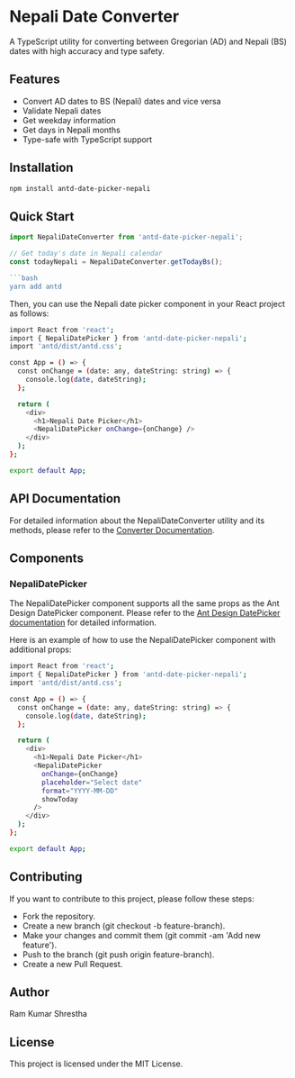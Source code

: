 # Nepali Date Converter

A TypeScript utility for converting between Gregorian (AD) and Nepali (BS) dates with high accuracy and type safety.

## Features

- Convert AD dates to BS (Nepali) dates and vice versa
- Validate Nepali dates
- Get weekday information
- Get days in Nepali months
- Type-safe with TypeScript support

## Installation

```bash
npm install antd-date-picker-nepali
```

## Quick Start

````typescript
import NepaliDateConverter from 'antd-date-picker-nepali';

// Get today's date in Nepali calendar
const todayNepali = NepaliDateConverter.getTodayBs();

```bash
yarn add antd
````

Then, you can use the Nepali date picker component in your React project as follows:

```bash
import React from 'react';
import { NepaliDatePicker } from 'antd-date-picker-nepali';
import 'antd/dist/antd.css';

const App = () => {
  const onChange = (date: any, dateString: string) => {
    console.log(date, dateString);
  };

  return (
    <div>
      <h1>Nepali Date Picker</h1>
      <NepaliDatePicker onChange={onChange} />
    </div>
  );
};

export default App;

```

## API Documentation

For detailed information about the NepaliDateConverter utility and its methods, please refer to the [Converter Documentation](./CONVERTER.md).

## Components

### NepaliDatePicker

The NepaliDatePicker component supports all the same props as the Ant Design DatePicker component. Please refer to the [Ant Design DatePicker documentation](https://ant.design/components/date-picker/) for detailed information.

Here is an example of how to use the NepaliDatePicker component with additional props:

```bash
import React from 'react';
import { NepaliDatePicker } from 'antd-date-picker-nepali';
import 'antd/dist/antd.css';

const App = () => {
  const onChange = (date: any, dateString: string) => {
    console.log(date, dateString);
  };

  return (
    <div>
      <h1>Nepali Date Picker</h1>
      <NepaliDatePicker
        onChange={onChange}
        placeholder="Select date"
        format="YYYY-MM-DD"
        showToday
      />
    </div>
  );
};

export default App;

```

## Contributing

If you want to contribute to this project, please follow these steps:

- Fork the repository.
- Create a new branch (git checkout -b feature-branch).
- Make your changes and commit them (git commit -am 'Add new feature').
- Push to the branch (git push origin feature-branch).
- Create a new Pull Request.

## Author

Ram Kumar Shrestha

## License

This project is licensed under the MIT License.
